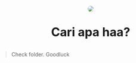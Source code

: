 <p align="center">
    <img style="border-radius: 999px; border: 3px solid white;" src="https://media.tenor.com/kHcmsxlKHEAAAAAM/rock-one-eyebrow-raised-rock-staring.gif"/>
</p>

<p align="center" style="font-size: 2rem; font-weight: bold;">Cari apa haa?</p>

> Check folder. Goodluck
